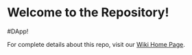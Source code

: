 # Welcome to the Repository!
#DApp!

For complete details about this repo, visit our [Wiki Home Page](https://github.com/SaiCharanTej-K/BTDT_2200032987/wiki).

